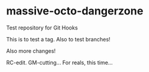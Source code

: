 massive-octo-dangerzone
=======================

Test repository for Git Hooks

This is to test a tag.
Also to test branches!

Also more changes!

RC-edit.
GM-cutting...
For reals, this time...
